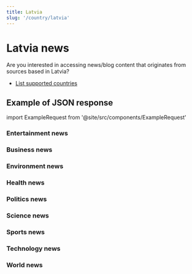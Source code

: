 ```yaml
---
title: Latvia
slug: '/country/latvia'
---
```


# Latvia news

Are you interested in accessing news/blog content that originates from sources based in Latvia?

- [List supported countries](/articles/countries)

## Example of JSON response

import ExampleRequest from '@site/src/components/ExampleRequest'

### Entertainment news
<ExampleRequest url="https://apitube.io/v1/news/articles?limit=2&category=news/Arts_and_Entertainment&country=lv"></ExampleRequest>

### Business news
<ExampleRequest url="https://apitube.io/v1/news/articles?limit=2&category=news/Business&country=lv"></ExampleRequest>

### Environment news
<ExampleRequest url="https://apitube.io/v1/news/articles?limit=2&category=news/Environment&country=lv"></ExampleRequest>

### Health news
<ExampleRequest url="https://apitube.io/v1/news/articles?limit=2&category=news/Health&country=lv"></ExampleRequest>

### Politics news
<ExampleRequest url="https://apitube.io/v1/news/articles?limit=2&category=news/Politics&country=lv"></ExampleRequest>

### Science news
<ExampleRequest url="https://apitube.io/v1/news/articles?limit=2&category=news/Science&country=lv"></ExampleRequest>

### Sports news
<ExampleRequest url="https://apitube.io/v1/news/articles?limit=2&category=news/Sports&country=lv"></ExampleRequest>

### Technology news
<ExampleRequest url="https://apitube.io/v1/news/articles?limit=2&category=news/Technology&country=lv"></ExampleRequest>

### World news
<ExampleRequest url="https://apitube.io/v1/news/articles?limit=2&category=news/World&country=lv"></ExampleRequest>

